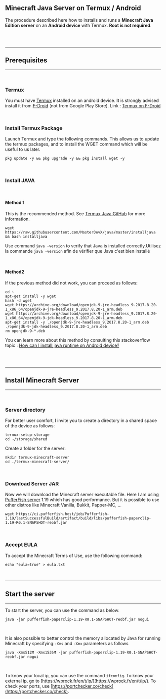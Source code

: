 ## Minecraft Java Server on Termux / Android

The procedure described here how to installs and runs a **Minecraft Java Edition server** on an **Android device** with Termux. **Root is not required**.

<br><br>

---

## Prerequisites

---

<br>

### Termux

You must have [Termux](https://termux.com/) installed on an android device. It is strongly advised install it from [F-Droid](https://f-droid.org/) (not from Google Play Store). Link : [Termux on F-Droid](https://f-droid.org/en/packages/com.termux/)

<br>

### Install Termux Package

Launch Termux and type the following commands. This allows us to update the termux packages, and to install the WGET command which will be useful to us later.

```shell
pkg update -y && pkg upgrade -y && pkg install wget -y
```

<br>

### Install JAVA

<br>

#### Method 1

This is the recommended method. See [Termux Java GitHub](https://github.com/MasterDevX/Termux-Java) for more information.

```shell
wget https://raw.githubusercontent.com/MasterDevX/java/master/installjava && bash installjava
```

Use command `java -version` to verify that Java is installed correctly.Utilisez la commande `java -version` afin de vérifier que Java c'est bien installé

<br>

#### Method2

If the previous method did not work, you can proceed as follows:

```shell
cd ~
apt-get install -y wget
hash -d wget
wget https://archive.org/download/openjdk-9-jre-headless_9.2017.8.20-1_x86_64/openjdk-9-jre-headless_9.2017.8.20-1_arm.deb
wget https://archive.org/download/openjdk-9-jre-headless_9.2017.8.20-1_x86_64/openjdk-9-jdk-headless_9.2017.8.20-1_arm.deb
apt-get install -y ./openjdk-9-jre-headless_9.2017.8.20-1_arm.deb ./openjdk-9-jdk-headless_9.2017.8.20-1_arm.deb
rm openjdk-9-*.deb

```

You can learn more about this method by consulting this stackoverflow topic : [How can I install java runtime on Android device?](https://stackoverflow.com/questions/61720889/how-can-i-install-java-runtime-on-android-device)

<br><br>

---

## Install Minecraft Server

---

<br>

### Server directory

For better user comfort, I invite you to create a directory in a shared space of the device as follows:

```shell
termux-setup-storage
cd ~/storage/shared
```

Create a folder for the server:

```shell
mkdir termux-minecraft-server
cd ./termux-minecraft-server/
```

<br>

### Download Server JAR

Now we will download the Minecraft server executable file. Here I am using [PufferFish server](https://github.com/pufferfish-gg/Pufferfish) 1.19 which has good performance. But it is possible to use other distros like Minecraft Vanilla, Bukkit, Papper-MC, ...

```shell
wget https://ci.pufferfish.host/job/Pufferfish-1.19/lastSuccessfulBuild/artifact/build/libs/pufferfish-paperclip-1.19-R0.1-SNAPSHOT-reobf.jar
```

<br>

### Accept EULA

To accept the Minecraft Terms of Use, use the following command:

```shell
echo "eula=true" > eula.txt
```

<br>

---

## Start the server

---

To start the server, you can use the command as below:

```shell
java -jar pufferfish-paperclip-1.19-R0.1-SNAPSHOT-reobf.jar nogui
```

<br>

It is also possible to better control the memory allocated by Java for running Minecraft by specifying `-Xms` and `-Xmx` parameters as follows

```shell
java -Xms512M -Xmx1536M -jar pufferfish-paperclip-1.19-R0.1-SNAPSHOT-reobf.jar nogui
```

<br>

To know your local ip, you can use the command `ifconfig`. To know your external ip, go to [https://wprock.fr/en/t/ip/](https://wprock.fr/en/t/ip/). To check your ports, use [https://portchecker.co/check](https://portchecker.co/check).
